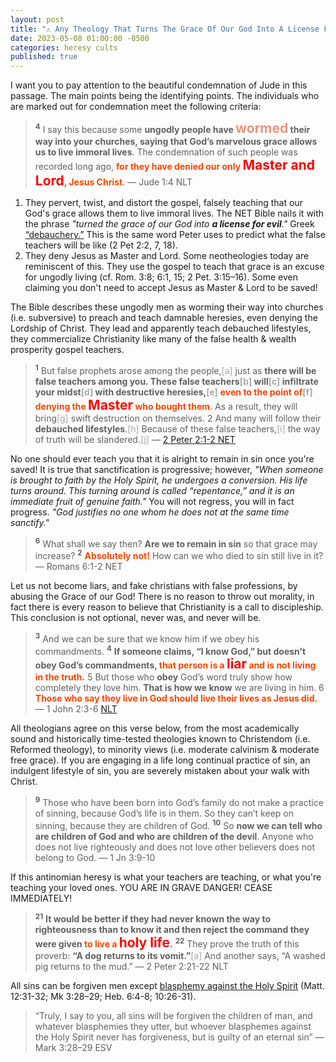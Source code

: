 ```yaml
---
layout: post
title: "⚠️ Any Theology That Turns The Grace Of Our God Into A License For Sin Is Antinomian, Heretic, And Marked Out For Condemnation."
date: 2023-05-08 01:00:00 -0500
categories: heresy cults
published: true
---
```


<!-- Any Theology That Turns The Grace Of Our God Into A License For Sin Is Antinomian, Heretic, And Marked Out For Condemnation. -->

<!-- An antinomian and heretical theology is one that perverts God's grace by turning it into a license for sin, and its promoters are marked out for condemnation. -->

<!-- Theological Liberalism Is The Antithesis of Christianity And Openly An Antinomian Heresy -->

<!-- Atheists: You don't have an intellectual objection to Christianity—you have an emotional, moral, or volitional objection. -->

<!-- Christ (Matthew 7:21-23). Jesus warned that false teachers would come in his name to lead people astray (Matthew 24:5, 24). False Christianity is exactly what you would expect to see if real Christianity is true. It is what Jesus predicted! -->

<!-- 🃏 How Antinomianism And Hyper-Grace Heresies Breed Hypocrisy, An Admonition To False Teachers -->

<!-- 🫶 Jesus replied, “Your mistake is that you don’t know the Scriptures, and you don’t know the power of God. -->

<!-- <span style="font-size:30px;">🃏</span> <span style="font-weight:bold;font-size:25px;color:Black;">The Dangers Of Antinomianism And Hyper-Grace Heresies And How They Breed Hypocrisy In The Church</span> -->

<!-- <span style="font-size:25px;">🫶</span> <span style="font-style:italic;font-size:21px;color:Black;">Jesus replied, “Your mistake is that you don’t know the Scriptures, and you don’t know the power of God.</span> -->

<!-- *"My people are destroyed for lack of knowledge; because you have rejected knowledge, I reject you... I also will forget your children."*  -->

I want you to pay attention to the beautiful condemnation of Jude in this passage. The main points being the identifying points. The individuals who are marked out for condemnation meet the following criteria: 

> <sup style="font-weight:bold;">4</sup> I say this because some **ungodly people have <span style="font-size:21px;color:darksalmon;">wormed</span> their way into your churches, saying that God’s marvelous grace allows us to live immoral lives**. The condemnation of such people was recorded long ago, <span style="font-weight:bold;color:orangered;">for they have denied our only <span style="font-size:21px;color:red;">Master and Lord</span>, Jesus Christ</span>. &mdash; Jude 1:4 NLT

1. They pervert, twist, and distort the gospel, falsely teaching that our God's grace allows them to live immoral lives. The NET Bible nails it with the phrase *"turned the grace of our God into **a license for evil**."* Greek [“debauchery.”](https://www.biblegateway.com/passage/?search=Jude%204&version=NET) This is the same word Peter uses to predict what the false teachers will be like (2 Pet 2:2, 7, 18).
2. They deny Jesus as Master and Lord. Some neotheologies today are reminiscent of this. They use the gospel to teach that grace is an excuse for ungodly living (cf. Rom. 3:8; 6:1, 15; 2 Pet. 3:15–16). Some even claiming you don't need to accept Jesus as Master & Lord to be saved!

<!-- <span style="font-style:Italic;font-size:21px;color:Black;"></span> -->


<!-- > 24 Jesus replied, “Your mistake is that you don’t know the Scriptures, and you don’t know the power of God. -->

The Bible describes these ungodly men as worming their way into churches (i.e. subversive) to preach and teach damnable heresies, even denying the Lordship of Christ. They lead and apparently teach debauched lifestyles, they commercialize Christianity like many of the false health & wealth prosperity gospel teachers.

<!-- > <sup style="font-weight:bold;">2</sup> But false prophets also arose among the people, just as **there will be false teachers among you, who will secretly bring in destructive heresies**, <span style="font-weight:bold;color:orangered;">even denying the <span style="font-size:21px;color:red;">Master</span> who bought them</span>, bringing upon themselves swift destruction. &mdash; 2 Peter 2:1 -->

> <sup style="font-weight:bold;">1</sup> But false prophets arose among the people,<span style="color:#A8A8A8;">[a]</span> just as <span style="font-weight:bold;">there will be false teachers among you. These false teachers<span style="color:#A8A8A8;">[b]</span> will<span style="color:#A8A8A8;">[c]</span> infiltrate your midst<span style="color:#A8A8A8;">[d]</span> with destructive heresies,<span style="color:#A8A8A8;">[e]</span></span> <span style="font-weight:bold;color:orangered;">even to the point of<span style="color:#A8A8A8;">[f]</span> denying the <span style="font-size:21px;color:red;">Master</span> who bought them</span>. As a result, they will bring<span style="color:#A8A8A8;">[g]</span> swift destruction on themselves. 2 And many will follow their <span style="font-weight:bold;">debauched lifestyles</span>.<span style="color:#A8A8A8;">[h]</span> Because of these false teachers,<span style="color:#A8A8A8;">[i]</span> the way of truth will be slandered.<span style="color:#A8A8A8;">[j]</span> &mdash; [2 Peter 2:1-2 NET](https://www.biblegateway.com/passage/?search=2+Peter+2%3A1-2&version=NET)

No one should ever teach you that it is alright to remain in sin once you're saved! It is true that sanctification is progressive; however, *"When someone is brought to faith by the Holy Spirit, he undergoes a conversion. His life turns around. This turning around is called “repentance,” and it is an immediate fruit of genuine faith."* You will not regress, you will in fact progress. *"God justifies no one whom he does not at the same time sanctify."*

> <sup style="font-weight:bold;">6</sup> What shall we say then? <span style="font-weight:bold;">Are we to remain in sin</span> so that grace may increase? <sup style="font-weight:bold;">2</sup> <span style="font-weight:bold;color:orangered;">Absolutely not!</span> How can we who died to sin still live in it? &mdash; Romans 6:1-2 NET

Let us not become liars, and fake christians with false professions, by abusing the Grace of our God! There is no reason to throw out morality, in fact there is every reason to believe that Christianity is a call to discipleship. This conclusion is not optional, never was, and never will be.

> <sup style="font-weight:bold;">3</sup> And we can be sure that we know him if we obey his commandments. <sup style="font-weight:bold;">4</sup> <span style="font-weight:bold;">If someone claims, “I know God,” but doesn’t obey God’s commandments, <span style="color:orangered;">that person is a <span style="font-size:21px;color:red;">liar</span> and is not living in the truth</span>.</span> 5 But those who **obey** God’s word truly show how completely they love him. **That is how we know** we are living in him. 6 <span style="font-weight:bold;color:orangered;">Those who say they live in God should live their lives as Jesus did.</span> &mdash; 1 John 2:3-6 [NLT](https://www.biblegateway.com/passage/?search=John+3%3A36%3B+1Jn+2%3A3-6&version=ESV;NET;NLT)
<!-- 6 Well then, should we keep on sinning so that God can show us more and more of his wonderful grace? 2 Of course not! Since we have died to sin, how can we continue to live in it? -->

All theologians agree on this verse below, from the most academically sound and historically time-tested theologies known to Christendom (i.e. Reformed theology), to minority views (i.e. moderate calvinism & moderate free grace). If you are engaging in a life long continual practice of sin, an indulgent lifestyle of sin, you are severely mistaken about your walk with Christ.

> <sup style="font-weight:bold;">9</sup> Those who have been born into God’s family do not make a practice of sinning, because God’s life is in them. So they can’t keep on sinning, because they are children of God. <sup style="font-weight:bold;">10</sup> So **now we can tell who are children of God and who are children of the devil**. Anyone who does not live righteously and does not love other believers does not belong to God. &mdash; 1 Jn 3:9-10

If this antinomian heresy is what your teachers are teaching, or what you're teaching your loved ones. YOU ARE IN GRAVE DANGER! CEASE IMMEDIATELY!

> <sup style="font-weight:bold;">21</sup> <span style="font-weight:bold;">It would be better if they had never known the way to righteousness than to know it and then reject the **command** they were given <span style="font-weight:bold;color:orangered;">to live a</span> <span style="font-size:21px;color:red;">holy life</span>.</span> <sup style="font-weight:bold;">22</sup> They prove the truth of this proverb: <span style="font-weight:bold;">“A dog returns to its vomit.”</span><span style="color:#A7A7A7;">[a]</span> And another says, “A washed pig returns to the mud.” &mdash; 2 Peter 2:21-22 NLT

All sins can be forgiven men except [blasphemy against the Holy Spirit](https://carm.org/about-the-holy-spirit/what-is-blasphemy-of-the-holy-spirit/) (Matt. 12:31-32; Mk 3:28–29; Heb. 6:4-8; 10:26-31).

> “Truly, I say to you, all sins will be forgiven the children of man, and whatever blasphemies they utter, but whoever blasphemes against the Holy Spirit never has forgiveness, but is guilty of an eternal sin” &mdash; Mark 3:28–29 ESV

<!-- Mark 12:24 -->

<!-- <span style="font-style:Italic;font-size:21px;color:Black;">An Admonition To False Teachers</span> -->

<!-- > <sup style="font-weight:bold;">1</sup> <span style="font-weight:bold;">“Woe to the shepherds who destroy and scatter the sheep of my pasture!” declares the Lord.</span> <sup style="font-weight:bold;">2</sup> Therefore thus says the Lord, the God of Israel, concerning the shepherds who care for my people: <span style="font-weight:bold;">“You have scattered my flock and have driven them away, and you have not attended to them. Behold, I will attend to you for your evil deeds, declares the Lord.</span> <sup style="font-weight:bold;">3</sup> Then I will gather the remnant of my flock out of all the countries where I have driven them, and I will bring them back to their fold, and they shall be fruitful and multiply. <sup style="font-weight:bold;">4</sup> I will set shepherds over them who will care for them, and they shall fear no more, nor be dismayed, neither shall any be missing, declares the Lord. &mdash; Jeremiah 23:1-4 -->

<!-- <span style="font-size:30px;">🫶</span> <span style="font-weight:bold;font-size:25px;color:Black;">Your mistake is that you don’t know the Scriptures</span> -->

<!-- Scripture alone (*Sola Scriptura*) sure is nailed down quite nicely by Jesus words in Mark 12:24, and is somewhat eerily reminiscent of Hosea 4:6 *"My people are destroyed for lack of knowledge"*. While the contexts are separate, the message is the same, scripture begets knowledge, and knowledge prevents death. -->

<!-- > Jesus replied, “Your mistake is that you don’t know the Scriptures, and you don’t know the power of God. -->


<script>
    var refTagger = {
        settings: {
            bibleVersion: 'ESV'
        }
    }; 

    (function(d, t) {
        var n=d.querySelector('[nonce]');
        refTagger.settings.nonce = n && (n.nonce||n.getAttribute('nonce'));
        var g = d.createElement(t), s = d.getElementsByTagName(t)[0];
        g.src = 'https://api.reftagger.com/v2/RefTagger.js';
        g.nonce = refTagger.settings.nonce;
        s.parentNode.insertBefore(g, s);
    }(document, 'script'));
</script>